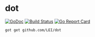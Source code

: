# dot

[![GoDoc](https://godoc.org/github.com/LEI/dot?status.svg)](https://godoc.org/github.com/LEI/dot)
[![Build Status](https://travis-ci.org/LEI/dot.svg?branch=master)](https://travis-ci.org/LEI/dot)
[![Go Report Card](https://goreportcard.com/badge/github.com/LEI/dot)](https://goreportcard.com/report/github.com/LEI/dot)

    got get github.com/LEI/dot
